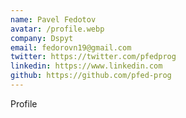 ```yaml
---
name: Pavel Fedotov
avatar: /profile.webp
company: Dspyt
email: fedorovn19@gmail.com
twitter: https://twitter.com/pfedprog
linkedin: https://www.linkedin.com
github: https://github.com/pfed-prog
---
```


Profile
